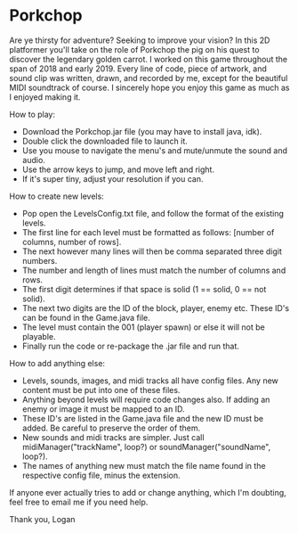# Porkchop
Are ye thirsty for adventure? Seeking to improve your vision? In this 2D platformer you'll take on the role of Porkchop the pig on his quest to discover the legendary golden carrot. I worked on this game throughout the span of 2018 and early 2019. Every line of code, piece of artwork, and sound clip was written, drawn, and recorded by me, except for the beautiful MIDI soundtrack of course. I sincerely hope you enjoy this game as much as I enjoyed making it. 

How to play:
- Download the Porkchop.jar file (you may have to install java, idk).
- Double click the downloaded file to launch it.
- Use you mouse to navigate the menu's and mute/unmute the sound and audio.
- Use the arrow keys to jump, and move left and right.
- If it's super tiny, adjust your resolution if you can.

How to create new levels:
- Pop open the LevelsConfig.txt file, and follow the format of the existing levels.
- The first line for each level must be formatted as follows: [number of columns, number of rows].
- The next however many lines will then be comma separated three digit numbers.
- The number and length of lines must match the number of columns and rows.
- The first digit determines if that space is solid (1 == solid, 0 == not solid).
- The next two digits are the ID of the block, player, enemy etc. These ID's can be found in the Game.java file.
- The level must contain the 001 (player spawn) or else it will not be playable.
- Finally run the code or re-package the .jar file and run that.

How to add anything else:
- Levels, sounds, images, and midi tracks all have config files. Any new content must be put into one of these files.
- Anything beyond levels will require code changes also. If adding an enemy or image it must be mapped to an ID.
- These ID's are listed in the Game.java file and the new ID must be added. Be careful to preserve the order of them.
- New sounds and midi tracks are simpler. Just call midiManager("trackName", loop?) or soundManager("soundName", loop?).
- The names of anything new must match the file name found in the respective config file, minus the extension.

If anyone ever actually tries to add or change anything, which I'm doubting, feel free to email me if you need help.

Thank you,
Logan
